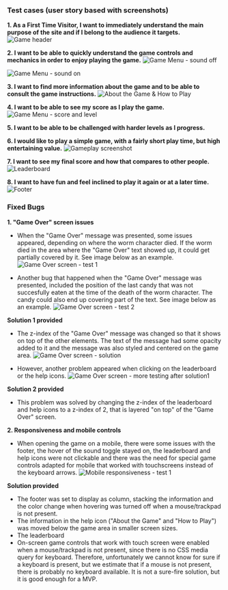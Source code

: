 ### Test cases (user story based with screenshots)

**1. As a First Time Visitor, I want to immediately understand the main purpose of the site and if I belong to the audience it targets.**
![Game header](https://github.com/adrinecl/milestone-project2/blob/master/docs/images/gummy-worms_testing_game-header.jpg)

**2. I want to be able to quickly understand the game controls and mechanics in order to enjoy playing the game.**
![Game Menu - sound off](https://github.com/adrinecl/milestone-project2/blob/master/docs/images/gummy-worms_testing_game-menu-sound-off.jpg)

![Game Menu - sound on](https://github.com/adrinecl/milestone-project2/blob/master/docs/images/gummy-worms_testing_game-menu-sound-on.jpg)

**3. I want to find more information about the game and to be able to consult the game instructions.**
![About the Game & How to Play](https://github.com/adrinecl/milestone-project2/blob/master/docs/images/gummy-worms_testing_about-game.jpg)

**4. I want to be able to see my score as I play the game.**
![Game Menu - score and level](https://github.com/adrinecl/milestone-project2/blob/master/docs/images/gummy-worms_testing_game-menu-sound-on.jpg)

**5. I want to be able to be challenged with harder levels as I progress.**


**6. I would like to play a simple game, with a fairly short play time, but high entertaining value.**
![Gameplay screenshot](https://github.com/adrinecl/milestone-project2/blob/master/docs/images/gummy-worms_testing_gameplay-screenshot.jpg)

**7. I want to see my final score and how that compares to other people.**
![Leaderboard](https://github.com/adrinecl/milestone-project2/blob/master/docs/images/gummy-worms_testing_leaderboard.jpg)

**8. I want to have fun and feel inclined to play it again or at a later time.**
![Footer](https://github.com/adrinecl/milestone-project2/blob/master/docs/images/gummy-worms_testing_footer.jpg)

### Fixed Bugs
**1. "Game Over" screen issues**
- When the "Game Over" message was presented, some issues appeared, depending on where the worm character died. If the worm died in the area where the "Game Over" text showed up, it could get partially covered by it. See image below as an example.
![Game Over screen - test 1](https://github.com/adrinecl/milestone-project2/blob/master/docs/images/gummy-worms_testing_game-over1.jpg)

- Another bug that happened when the "Game Over" message was presented, included the position of the last candy that was not succesfully eaten at the time of the death of the worm character. The candy could also end up covering part of the text. See image below as an example.
![Game Over screen - test 2](https://github.com/adrinecl/milestone-project2/blob/master/docs/images/gummy-worms_testing_game-over2.jpg)

**Solution 1 provided**
- The z-index of the "Game Over" message was changed so that it shows on top of the other elements. The text of the message had some opacity added to it and the message was also styled and centered on the game area.
![Game Over screen - solution](https://github.com/adrinecl/milestone-project2/blob/master/docs/images/gummy-worms_testing_game-over3.jpg)

- However, another problem appeared when clicking on the leaderboard or the help icons.
![Game Over screen - more testing after solution1](https://github.com/adrinecl/milestone-project2/blob/master/docs/images/gummy-worms_testing_game-over4.jpg)

**Solution 2 provided**
- This problem was solved by changing the z-index of the leaderboard and help icons to a z-index of 2, that is layered "on top" of the "Game Over" screen.

**2. Responsiveness and mobile controls**
- When opening the game on a mobile, there were some issues with the footer, the hover of the sound toggle stayed on, the leaderboard and help icons were not clickable and there was the need for special game controls adapted for mobile that worked with touchscreens instead of the keyboard arrows.
![Mobile responsiveness - test 1](https://github.com/adrinecl/milestone-project2/blob/master/docs/images/gummy-worms_testing_mobile1.jpg)

**Solution provided**
- The footer was set to display as column, stacking the information and the color change when hovering was turned off when a mouse/trackpad is not present.
- The information in the help icon ("About the Game" and "How to Play") was moved below the game area in smaller screen sizes.
- The leaderboard
- On-screen game controls that work with touch screen were enabled when a mouse/trackpad is not present, since there is no CSS media query for keyboard. Therefore, unfortunately we cannot know for sure if a keyboard is present, but we estimate that if a mouse is not present, there is probably no keyboard available. It is not a sure-fire solution, but it is good enough for a MVP.